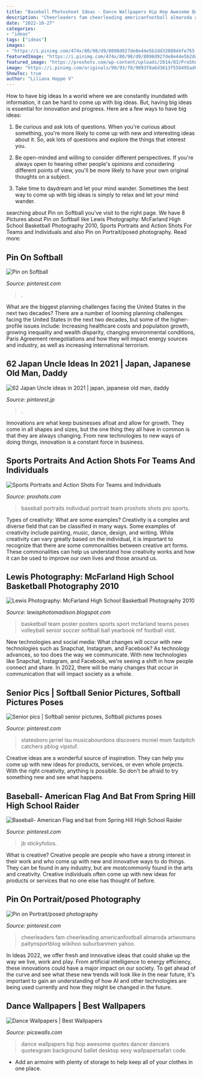 ```yaml
---
title: "Baseball Photoshoot Ideas - Dance Wallpapers Hip Hop Awesome Quotes Dancer Dancers Quotesgram Background Ballet Desktop Sexy Wallpapersafari Code"
description: "Cheerleaders fam cheerleading americanfootball almaroda artwomans paitynsportblog wikihoo suburbanmen yahoo"
date: "2022-10-27"
categories:
- "ideas"
tags: ["ideas"]
images:
- "https://i.pinimg.com/474x/80/98/d9/8098d927de8e44e5b2dd32089d4fe765.jpg"
featuredImage: "https://i.pinimg.com/474x/80/98/d9/8098d927de8e44e5b2dd32089d4fe765.jpg"
featured_image: "https://proshots.com/wp-content/uploads/2014/03/ProShots_140308_3J_0455.jpg"
image: "https://i.pinimg.com/originals/90/93/f8/9093f8a6d3613f556495ad609e63a30f.jpg"
ShowToc: true
author: "Liliana Hoppe V"
---
```



How to have big ideas
In a world where we are constantly inundated with information, it can be hard to come up with big ideas. But, having big ideas is essential for innovation and progress. Here are a few ways to have big ideas:
1) Be curious and ask lots of questions. When you're curious about something, you're more likely to come up with new and interesting ideas about it. So, ask lots of questions and explore the things that interest you.

2) Be open-minded and willing to consider different perspectives. If you're always open to hearing other people's opinions and considering different points of view, you'll be more likely to have your own original thoughts on a subject.

3) Take time to daydream and let your mind wander. Sometimes the best way to come up with big ideas is simply to relax and let your mind wander.

	

		
searching about Pin on Softball you've visit to the right page. We have 8 Pictures about Pin on Softball like Lewis Photography: McFarland High School Basketball Photography 2010, Sports Portraits and Action Shots For Teams and Individuals and also Pin on Portrait/posed photography. Read more:
		
    
## Pin On Softball

<img loading=lazy src="https://i.pinimg.com/736x/a7/48/d7/a748d7158b435cd3f2a133a6f0ac87cf.jpg" onerror="this.onerror=null;this.src='https://tse1.mm.bing.net/th?id=OIP.TE23qoS6i5-yvOKElqMGFQHaNK&amp;pid=15.1';" alt="Pin on Softball">

_Source: pinterest.com_

>. 

	

What are the biggest planning challenges facing the United States in the next two decades?
There are a number of looming planning challenges facing the United States in the next two decades, but some of the higher-profile issues include: Increasing healthcare costs and population growth, growing inequality and wealth disparity, changing environmental conditions, Paris Agreement renegotiations and how they will impact energy sources and industry, as well as increasing international terrorism.

    
## 62 Japan Uncle Ideas In 2021 | Japan, Japanese Old Man, Daddy

<img loading=lazy src="https://i.pinimg.com/474x/80/98/d9/8098d927de8e44e5b2dd32089d4fe765.jpg" onerror="this.onerror=null;this.src='https://tse2.mm.bing.net/th?id=OIP.U885qS7m9Kk19f8Onnfz0wAAAA&amp;pid=15.1';" alt="62 Japan Uncle ideas in 2021 | japan, japanese old man, daddy">

_Source: pinterest.jp_

>. 

	

Innovations are what keep businesses afloat and allow for growth. They come in all shapes and sizes, but the one thing they all have in common is that they are always changing. From new technologies to new ways of doing things, innovation is a constant force in business.

    
## Sports Portraits And Action Shots For Teams And Individuals

<img loading=lazy src="https://proshots.com/wp-content/uploads/2014/03/ProShots_140308_3J_0455.jpg" onerror="this.onerror=null;this.src='https://tse1.mm.bing.net/th?id=OIP.2E-KlXRZ45hU-oVG2BFCFQHaLH&amp;pid=15.1';" alt="Sports Portraits and Action Shots For Teams and Individuals">

_Source: proshots.com_

>baseball portraits individual portrait team proshots shots pro sports. 

	

Types of creativity: What are some examples?
Creativity is a complex and diverse field that can be classified in many ways. Some examples of creativity include painting, music, dance, design, and writing. While creativity can vary greatly based on the individual, it is important to recognize that there are some commonalities between creative art forms. These commonalities can help us understand how creativity works and how it can be used to improve our own lives and those around us.

    
## Lewis Photography: McFarland High School Basketball Photography 2010

<img loading=lazy src="http://3.bp.blogspot.com/_H9tQSlHmRbU/S75vW-Sjx7I/AAAAAAAAAFc/lOPawmlnV-0/w1200-h630-p-k-no-nu/poster-MF-basketball.jpg" onerror="this.onerror=null;this.src='https://tse2.mm.bing.net/th?id=OIP.oyjkoVTDOw6Yu01uwXUqcgHaFE&amp;pid=15.1';" alt="Lewis Photography: McFarland High School Basketball Photography 2010">

_Source: lewisphotomadison.blogspot.com_

>basketball team poster posters sports sport mcfarland teams poses volleyball senior soccer softball ball yearbook mf football visit. 

	

New technologies and social media: What changes will occur with new technologies such as Snapchat, Instagram, and Facebook?
As technology advances, so too does the way we communicate. With new technologies like Snapchat, Instagram, and Facebook, we're seeing a shift in how people connect and share. In 2022, there will be many changes that occur in communication that will impact society as a whole.

    
## Senior Pics | Softball Senior Pictures, Softball Pictures Poses

<img loading=lazy src="https://i.pinimg.com/originals/90/93/f8/9093f8a6d3613f556495ad609e63a30f.jpg" onerror="this.onerror=null;this.src='https://tse1.mm.bing.net/th?id=OIP.xfNsXIO9KwWt4Es13fnS8gHaKw&amp;pid=15.1';" alt="Senior pics | Softball senior pictures, Softball pictures poses">

_Source: pinterest.com_

>statesboro jarriel lsu musicabourdons discovers mcniel mom fastpitch catchers pblog vipstuf. 

	

Creative ideas are a wonderful source of inspiration. They can help you come up with new ideas for products, services, or even whole projects. With the right creativity, anything is possible. So don't be afraid to try something new and see what happens.

    
## Baseball- American Flag And Bat From Spring Hill High School Raider

<img loading=lazy src="https://i.pinimg.com/originals/d5/d3/34/d5d3349297632215344f7850a1f4c046.jpg" onerror="this.onerror=null;this.src='https://tse3.mm.bing.net/th?id=OIP.LmDJDOX12Ao_q2KFtdXQcgHaLI&amp;pid=15.1';" alt="Baseball- American Flag and bat from Spring Hill High School Raider">

_Source: pinterest.com_

>jb stickyfolios. 

	

What is creative?
Creative people are people who have a strong interest in their work and who come up with new and innovative ways to do things. They can be found in any industry, but are mostcommonly found in the arts and creativity. Creative individuals often come up with new ideas for products or services that no one else has thought of before.

    
## Pin On Portrait/posed Photography

<img loading=lazy src="https://i.pinimg.com/736x/0c/59/1b/0c591b438bcc096ec6c15bed63aed2ec.jpg" onerror="this.onerror=null;this.src='https://tse1.mm.bing.net/th?id=OIP.LOApeINPC2KQu2xQAif0QgHaKA&amp;pid=15.1';" alt="Pin on Portrait/posed photography">

_Source: pinterest.com_

>cheerleaders fam cheerleading americanfootball almaroda artwomans paitynsportblog wikihoo suburbanmen yahoo. 

	

In Ideas 2022, we offer fresh and innovative ideas that could shake up the way we live, work and play. From artificial intelligence to energy efficiency, these innovations could have a major impact on our society. To get ahead of the curve and see what these new trends will look like in the near future, it's important to gain an understanding of how AI and other technologies are being used currently and how they might be changed in the future.

    
## Dance Wallpapers | Best Wallpapers

<img loading=lazy src="http://s1.picswalls.com/wallpapers/2014/07/25/awesome-dance-wallpaper_041132771_95.jpg" onerror="this.onerror=null;this.src='https://tse1.mm.bing.net/th?id=OIP.-zg-u63GeC8rEjdObu5c3QHaEo&amp;pid=15.1';" alt="Dance Wallpapers | Best Wallpapers">

_Source: picswalls.com_

>dance wallpapers hip hop awesome quotes dancer dancers quotesgram background ballet desktop sexy wallpapersafari code. 

	

- Add an armoire with plenty of storage to help keep all of your clothes in one place.


